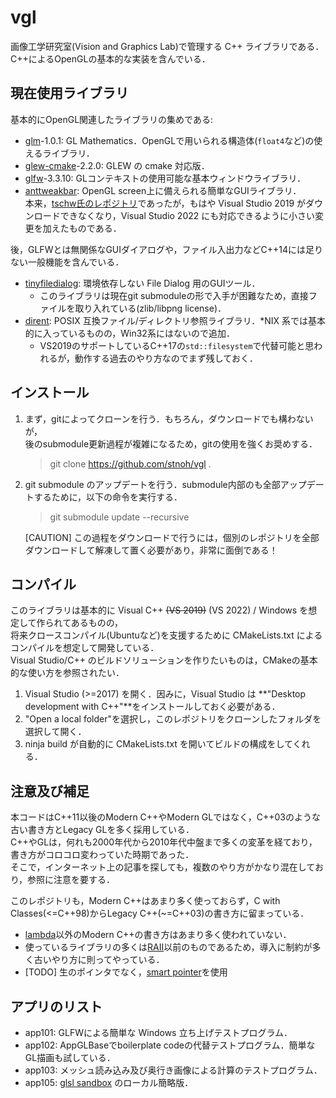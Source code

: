 # vgl

画像工学研究室(Vision and Graphics Lab)で管理する C++ ライブラリである．  
C++によるOpenGLの基本的な実装を含んでいる．  


## 現在使用ライブラリ

基本的にOpenGL関連したライブラリの集めである:  

- [glm](https://github.com/g-truc/glm)-1.0.1: GL Mathematics．OpenGLで用いられる構造体(``float4``など)の使えるライブラリ．  
- [glew-cmake](https://github.com/Perlmint/glew-cmake)-2.2.0: GLEW の cmake 対応版．  
- [glfw](https://github.com/glfw/glfw)-3.3.10: GLコンテキストの使用可能な基本ウィンドウライブラリ．  
- [anttweakbar](https://github.com/stnoh/AntTweakBar): OpenGL screen上に備えられる簡単なGUIライブラリ．  
  本来，[tschw氏のレポジトリ](https://github.com/tschw/AntTweakBar)であったが，もはや Visual Studio 2019 がダウンロードできなくなり，Visual Studio 2022 にも対応できるように小さい変更を加えたものである．  

後，GLFWとは無関係なGUIダイアログや，ファイル入出力などC++14には足りない一般機能を含んでいる．  

- [tinyfiledialog](https://sourceforge.net/projects/tinyfiledialogs/): 環境依存しない File Dialog 用のGUIツール．  
  + このライブラリは現在git submoduleの形で入手が困難なため，直接ファイルを取り入れている(zlib/libpng license)．  
- [dirent](https://github.com/tronkko/dirent): POSIX 互換ファイル/ディレクトリ参照ライブラリ．*NIX 系では基本的に入っているものの，Win32系にはないので追加．  
  + VS2019のサポートしているC++17の`std::filesystem`で代替可能と思われるが，動作する過去のやり方なのでまず残しておく．  


## インストール

1. まず，gitによってクローンを行う．もちろん，ダウンロードでも構わないが，  
  後のsubmodule更新過程が複雑になるため，gitの使用を強くお奨めする．  
    > git clone https://github.com/stnoh/vgl .

2. git submodule のアップデートを行う．submodule内部のも全部アップデートするために，以下の命令を実行する．  
    > git submodule update --recursive  

    [CAUTION] この過程をダウンロードで行うには，個別のレポジトリを全部ダウンロードして解凍して置く必要があり，非常に面倒である！


## コンパイル

このライブラリは基本的に Visual C++ ~~(VS 2019)~~ (VS 2022) / Windows を想定して作られてあるものの，  
将来クロースコンパイル(Ubuntuなど)を支援するために CMakeLists.txt によるコンパイルを想定して開発している．  
Visual Studio/C++ のビルドソリューションを作りたいものは，CMakeの基本的な使い方を参照されたい．  

1. Visual Studio (>=2017) を開く．因みに，Visual Studio は **"Desktop development with C++"**をインストールしておく必要がある．  
2. "Open a local folder"を選択し，このレポジトリをクローンしたフォルダを選択して開く．  
3. ninja build が自動的に CMakeLists.txt を開いてビルドの構成をしてくれる．  


## 注意及び補足

本コードはC++11以後のModern C++やModern GLではなく，C++03のような古い書き方とLegacy GLを多く採用している．  
C++やGLは，何れも2000年代から2010年代中盤まで多くの変革を経ており，書き方がコロコロ変わっていた時期であった．  
そこで，インターネット上の記事を探しても，複数のやり方がかなり混在しており，参照に注意を要する．  

このレポジトリも，Modern C++はあまり多く使っておらず，C with Classes(<=C++98)からLegacy C++(~=C++03)の書き方に留まっている．  
- [lambda](https://en.cppreference.com/w/cpp/language/lambda.html)以外のModern C++の書き方はあまり多く使われていない．  
- 使っているライブラリの多くは[RAII](https://en.cppreference.com/w/cpp/language/raii.html)以前のものであるため，導入に制約が多く古いやり方に則ってやっている．  
- [TODO] 生のポインタでなく，[smart pointer](https://en.cppreference.com/w/cpp/memory.html#Smart_pointers)を使用  


## アプリのリスト

- app101: GLFWによる簡単な Windows 立ち上げテストプログラム．  
- app102: AppGLBaseでboilerplate codeの代替テストプログラム．簡単なGL描画も試している．  
- app103: メッシュ読み込み及び奥行き画像による計算のテストプログラム．  
- app105: [glsl sandbox](https://glslsandbox.com/) のローカル簡略版．  
